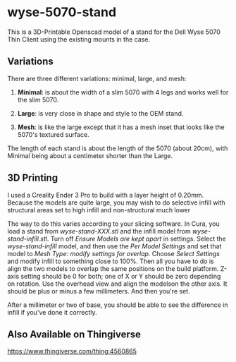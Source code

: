 # wyse-5070-stand
This is a 3D-Printable Openscad model of a stand for the Dell Wyse 5070 Thin Client using the existing mounts in the case.

## Variations

There are three different variations: minimal, large, and mesh:

1. **Minimal**: is about the width of a slim 5070 with 4 legs and works well for the slim 5070.

2. **Large**: is very close in shape and style to the OEM stand.

3. **Mesh**: is like the large except that it has a mesh inset that looks like the 5070's textured surface.

The length of each stand is about the length of the 5070 (about 20cm), with Minimal being about a centimeter shorter than the Large.

## 3D Printing

I used a Creality Ender 3 Pro to build with a layer height of 0.20mm. Because the models are quite large, you may wish to do selective infill with structural areas set to high infill and non-structural much lower

The way to do this varies according to your slicing software. In Cura, you load a stand from _wyse-stand-XXX.stl_ and the infill model from _wyse-stand-infill.stl_. Turn off _Ensure Models are kept apart_ in settings. Select the _wyse-stand-infill_ model, and then use the _Per Model Settings_ and set that model to _Mesh Type: modify settings for overlap_. Choose _Select Settings_ and modify infill to something close to 100%. Then all you have to do is align the two models to overlap the same positions on the build platform. Z-axis setting should be 0 for both; one of X or Y should be zero depending on rotation. Use the overhead view and align the modelson the other axis. It should be plus or minus a few millimeters. And then you're set.

After a millimeter or two of base, you should be able to see the difference in infill if you've done it correctly.

## Also Available on Thingiverse
https://www.thingiverse.com/thing:4560865
